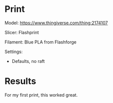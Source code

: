 # Print

Model: https://www.thingiverse.com/thing:2174107

Slicer: Flashprint

Filament: Blue PLA from Flashforge

Settings:
- Defaults, no raft

# Results

For my first print, this worked great.

